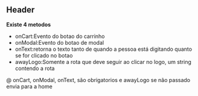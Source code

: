 ## Header

**Existe 4 metodos**

 - onCart:Evento do botao do carrinho
 - onModal:Evento do botao de modal
 - onText:retorna o texto tanto de quando a pessoa está digitando quanto se for clicado no botao
 - awayLogo:Somente a rota que deve seguir ao clicar no logo, um string contendo a rota

@ onCart, onModal, onText, são obrigatorios e awayLogo se não passado envia para a home